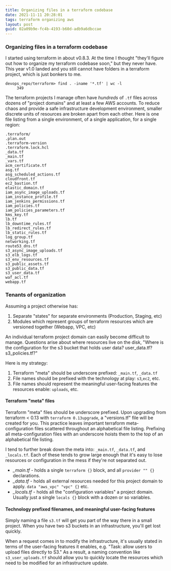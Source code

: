 ```yaml
---
title: Organizing files in a terraform codebase
date: 2021-11-11 20:28:01
tags: terraform organizing aws
layout: post
guid: 02a09b9e-fc4b-4193-b60d-adb9a6dbccae
---
```


### Organizing files in a terraform codebase

I started using terraform in about v0.8.3. At the time I thought "they'll figure out how to organize my terraform codebase soon," but they never have. This year v1.0 landed and you still cannot have folders in a terraform project, which is just bonkers to me.

```
devops_repo/terraform> find . -iname '*.tf' | wc -l
     349
```

The terraform projects I manage often have _hundreds_ of `.tf` files across dozens of "project domains" and at least a few AWS accounts. To reduce chaos and provide a safe infrastructure development environment, smaller discrete units of resources are broken apart from each other. Here is one file listing from a single environment, of a single application, for a single region:

```
.terraform/
.plan.out
.terraform-version
.terraform.lock.hcl
_data.tf
_main.tf
_vars.tf
acm_certificate.tf
asg.tf
asg_scheduled_actions.tf
cloudfront.tf
ec2_bastion.tf
elastic_domain.tf
iam_async_image_uploads.tf
iam_instance_profile.tf
iam_jenkins_permissions.tf
iam_policies.tf
iam_policies_parameters.tf
kms_key.tf
lb.tf
lb_downtime_rules.tf
lb_redirect_rules.tf
lb_static_rules.tf
log_group.tf
networking.tf
route53_dns.tf
s3_async_image_uploads.tf
s3_elb_logs.tf
s3_env_resources.tf
s3_public_assets.tf
s3_public_data.tf
s3_user_data.tf
waf_acl.tf
webapp.tf
```

### Tenants of organization

Assuming a project otherwise has:

1. Separate "states" for separate environments (Production, Staging, etc)
1. Modules which represent groups of terraform resources which are versioned together (Webapp, VPC, etc)

An individual terraform project domain can easily become difficult to manage. Questions arise about where resources live on the disk, "Where is the configuration for the s3 bucket that holds user data? user_data.tf? s3_policies.tf?"

Here is my strategy:

1. Terraform "meta" should be underscore prefixed: `_main.tf`, `_data.tf`
1. File names should be prefixed with the technology at play: `s3`,`ec2`, etc.
1. File names should represent the meaningful user-facing features the resources enable: `uploads`, etc.


#### Terraform "meta" files

Terraform "meta" files should be underscore prefixed. Upon upgrading from terraform &lt; 0.13 with `terraform 0.13upgrade`, a "versions.tf" file will be created for you. This practice leaves important terraform meta-configuration files scattered throughout an alphabetical file listing. Prefixing all meta-configuration files with an underscore hoists them to the top of an alphabetical file listing.

I tend to further break down the meta into: `_main.tf`, `_data.tf`, and `_locals.tf`. Each of these tends to grow large enough that it's easy to lose resources or configuration in the mess if they're not separated out.

- *_main.tf* - holds a single `terraform {}` block, and all `provider "" {}` declarations.
- *_data.tf* - holds all external resources needed for this project domain to apply. `data "aws_vpc" "vpc" {}` etc.
- *_locals.tf* - holds all the "configuration variables" a project domain. Usually just a single `locals {}` block with a dozen or so variables.

#### Technology prefixed filenames, and meaningful user-facing features

Simply naming a file `s3.tf` will get you part of the way there in a small project. When you have two s3 buckets in an infrastructure, you'll get lost quickly.

When a request comes in to modify the infrastructure, it's usually stated in terms of the user-facing features it enables, e.g. "Task: allow users to upload files directly to S3." As a result, a naming convention like `s3_user_uploads.tf` should allow you to quickly locate the resources which need to be modified for an infrastructure update.

